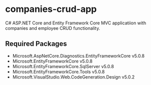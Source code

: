 # companies-crud-app

C# ASP.NET Core and Entity Framework Core MVC applicatiion with companies and employee CRUD functionality.

## Required Packages

- Microsoft.AspNetCore.Diagnostics.EntityFrameworkCore v5.0.8
- Microsoft.EntityFrameworkCore v5.0.8
- Microsoft.EntityFrameworkCore.SqlServer v5.0.8
- Microsoft.EntityFrameworkCore.Tools v5.0.8
- Microsoft.VisualStudio.Web.CodeGeneration.Design v5.0.2
